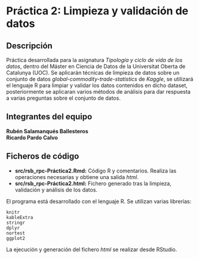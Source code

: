# Práctica 2: Limpieza y validación de datos

## Descripción

Práctica desarrollada para la asignatura _Tipología y ciclo de vida de los datos_, dentro del Máster en Ciencia de Datos de la Universitat Oberta de Catalunya (UOC). Se aplicarán técnicas de limpieza de datos sobre un conjunto de datos _global-commodity-trade-statistics_ de _Kaggle_, se utilizará el lenguaje R para limpiar y validar los datos contenidos en dicho dataset, posteriormente se aplicaran varios métodos de análisis para dar respuesta a varias preguntas sobre el conjunto de datos.

## Integrantes del equipo

**Rubén Salamanqués Ballesteros**<br />
**Ricardo Pardo Calvo**

## Ficheros de código

 - **src/rsb_rpc-Práctica2.Rmd:** Código R y comentarios. Realiza las operaciones necesarias y obtiene una salida _html_.
 - **src/rsb_rpc-Práctica2.html:** Fichero generado tras la limpieza, validación y análisis de los datos.
 
 El programa está desarrollado con el lenguaje R. Se utilizan varias librerías:
 
 ```
 knitr
 kableExtra
 stringr
 dplyr
 nortest
 ggplot2
 ``` 
 
 La ejecución y generación del fichero _html_ se realizar desde RStudio.
